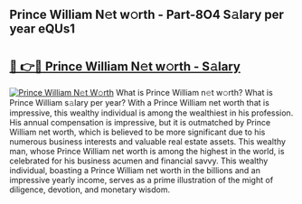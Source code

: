 ## Prince William N𝚎t w𝚘rth - Part-8O4 S𝚊lary per year eQUs1

# <h2><a href="http://gc3por.nevu.top/?p=Prince+William">🔗 👉🔴 Prince William N𝚎t w𝚘rth - S𝚊lary</a></h2>

[![Prince William N𝚎t W𝚘rth](https://i.imgur.com/Oavwk0R.jpeg)](http://gc3por.nevu.top/?p=Prince+William)
What is Prince William n𝚎t w𝚘rth? What is Prince William s𝚊lary per year?
With a Prince William net worth that is impressive, this wealthy individual is among the wealthiest in his profession. His annual compensation is impressive, but it is outmatched by Prince William net worth, which is believed to be more significant due to his numerous business interests and valuable real estate assets. This wealthy man, whose Prince William net worth is among the highest in the world, is celebrated for his business acumen and financial savvy. This wealthy individual, boasting a Prince William net worth in the billions and an impressive yearly income, serves as a prime illustration of the might of diligence, devotion, and monetary wisdom.
